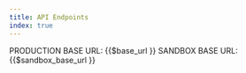 ```yaml
---
title: API Endpoints
index: true
---
```


PRODUCTION BASE URL: {{$base_url }}
SANDBOX BASE URL: {{$sandbox_base_url }}


<!-- <Catalog /> -->
